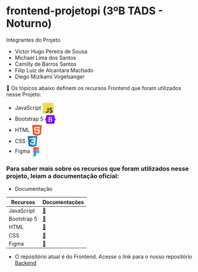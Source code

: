 # frontend-projetopi (3ºB TADS - Noturno)

Integrantes do Projeto

* Victor Hugo Pereira de Sousa 
* Michael Lima dos Santos 
* Camilly de Barros Santos 
* Filip Luiz de Alcantara Machado
* Diego Mizikami Vogelsanger 



:memo: Os tópicos abaixo definem os recursos Frontend que foram utilizados nesse Projeto:

* JavaScript <img align="center" alt="js" height="30" width="30" src="https://github.com/devicons/devicon/blob/master/icons/javascript/javascript-original.svg"/>
* Bootstrap 5 <img align="center" alt="bootstrap" height="30" width="30" src="https://github.com/devicons/devicon/blob/master/icons/bootstrap/bootstrap-original.svg"/>
* HTML <img align="center" alt="html" height="30" width="30" src="https://github.com/devicons/devicon/blob/master/icons/html5/html5-original.svg"/>
* CSS <img align="center" alt="css" height="30" width="30" src="https://github.com/devicons/devicon/blob/master/icons/css3/css3-original.svg"/>
* Figma <img align="center" alt="figma" height="25" width="25" src="https://github.com/devicons/devicon/blob/master/icons/figma/figma-original.svg"/>


### Para saber mais sobre os recursos que foram utilizados nesse projeto, leiam a documentação oficial:

- Documentação

| Recursos          | Documentações           |
| ----------------- |:----------------------- |
| JavaScript        | [:link:][JavaScript]   |
| Bootstrap 5       | [:link:][BootStrap 5]  |
| HTML              | [:link:][HTML]         |
| CSS               | [:link:][CSS]          | 
| Figma             | [:link:][Figma]        |

[JavaScript]: https://developer.mozilla.org/pt-BR/docs/Web/JavaScript
[Bootstrap 5]: https://getbootstrap.com/docs/5.0/getting-started/introduction/
[HTML]: https://developer.mozilla.org/pt-BR/docs/Web/HTML
[CSS]: https://developer.mozilla.org/pt-BR/docs/Web/CSS
[Figma]: https://www.figma.com/community/tag/documentation/files


- O repositório atual é do Frontend. Acesse o link para o nosso repositório [Backend](https://github.com/michaelPI90/backend-projetopi)
